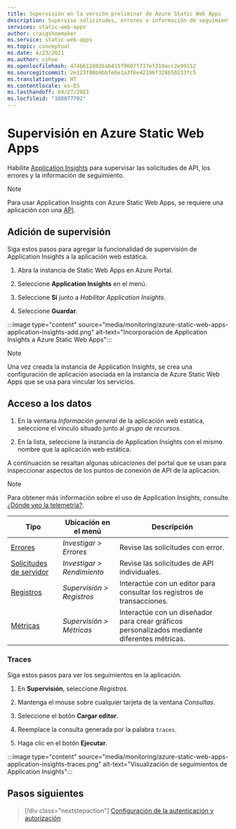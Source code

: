 ```yaml
---
title: Supervisión en la versión preliminar de Azure Static Web Apps
description: Supervise solicitudes, errores e información de seguimiento en la versión preliminar de Azure Static Web Apps
services: static-web-apps
author: craigshoemaker
ms.service: static-web-apps
ms.topic: conceptual
ms.date: 4/23/2021
ms.author: cshoe
ms.openlocfilehash: 474b612d835ab415f9607f737ef219acc2e99152
ms.sourcegitcommit: 2e123f00b9bbfebe1a3f6e42196f328b50233fc5
ms.translationtype: HT
ms.contentlocale: es-ES
ms.lasthandoff: 04/27/2021
ms.locfileid: "108077702"
---
```

# <a name="monitor-azure-static-web-apps"></a>Supervisión en Azure Static Web Apps

Habilite [Application Insights](../azure-monitor/app/app-insights-overview.md) para supervisar las solicitudes de API, los errores y la información de seguimiento.

> [!NOTE]
> Para usar Application Insights con Azure Static Web Apps, se requiere una aplicación con una [API](./add-api.md).

## <a name="add-monitoring"></a>Adición de supervisión

Siga estos pasos para agregar la funcionalidad de supervisión de Application Insights a la aplicación web estática.

1. Abra la instancia de Static Web Apps en Azure Portal.

1. Seleccione **Application Insights** en el menú.

1. Seleccione **Sí** junto a _Habilitar Application Insights_.

1. Seleccione **Guardar**.

:::image type="content" source="media/monitoring/azure-static-web-apps-application-insights-add.png" alt-text="Incorporación de Application Insights a Azure Static Web Apps":::

> [!NOTE]
> Una vez creada la instancia de Application Insights, se crea una configuración de aplicación asociada en la instancia de Azure Static Web Apps que se usa para vincular los servicios.

## <a name="access-data"></a>Acceso a los datos

1. En la ventana _Información general_ de la aplicación web estática, seleccione el vínculo situado junto al _grupo de recursos_.

1. En la lista, seleccione la instancia de Application Insights con el mismo nombre que la aplicación web estática.

A continuación se resaltan algunas ubicaciones del portal que se usan para inspeccionar aspectos de los puntos de conexión de API de la aplicación.

> [!NOTE]
> Para obtener más información sobre el uso de Application Insights, consulte [¿Dónde veo la telemetría?](../azure-monitor/app/app-insights-overview.md#where-do-i-see-my-telemetry).

| Tipo | Ubicación en el menú | Descripción |
|--- | --- | --- |
| [Errores](../azure-monitor/app/asp-net-exceptions.md) | _Investigar > Errores_ | Revise las solicitudes con error. |
| [Solicitudes de servidor](../azure-monitor/app/tutorial-performance.md) | _Investigar > Rendimiento_ | Revise las solicitudes de API individuales.  |
| [Registros](../azure-monitor/app/diagnostic-search.md) | _Supervisión > Registros_ | Interactúe con un editor para consultar los registros de transacciones. |
| [Métricas](../azure-monitor/essentials/app-insights-metrics.md) | _Supervisión > Métricas_ | Interactúe con un diseñador para crear gráficos personalizados mediante diferentes métricas. |

### <a name="traces"></a>Traces

Siga estos pasos para ver los seguimientos en la aplicación.

1. En **Supervisión**, seleccione _Registros_.

1. Mantenga el mouse sobre cualquier tarjeta de la ventana _Consultas_.

1. Seleccione el botón **Cargar editor**.

1. Reemplace la consulta generada por la palabra `traces`.

1. Haga clic en el botón **Ejecutar**.

:::image type="content" source="media/monitoring/azure-static-web-apps-application-insights-traces.png" alt-text="Visualización de seguimientos de Application Insights":::

## <a name="next-steps"></a>Pasos siguientes

> [!div class="nextstepaction"]
> [Configuración de la autenticación y autorización](authentication-authorization.md)
